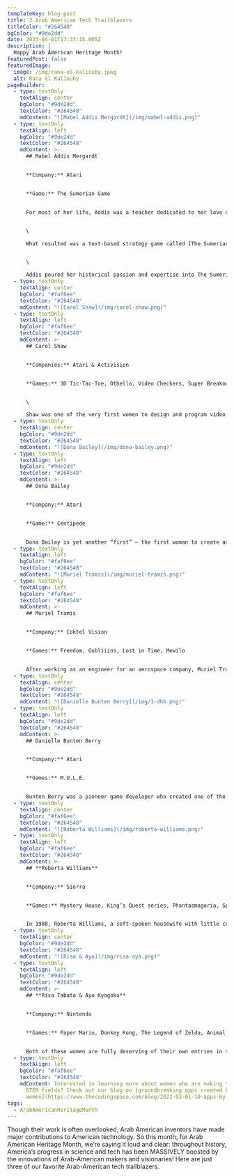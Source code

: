```yaml
---
templateKey: blog-post
title: 3 Arab American Tech Trailblazers
titleColor: "#264548"
bgColor: "#9de2dd"
date: 2023-04-01T17:37:15.005Z
description: |
  Happy Arab American Heritage Month!
featuredPost: false
featuredImage:
  image: /img/rana-el-kaliouby.jpeg
  alt: Rana el Kaliouby
pageBuilder:
  - type: textOnly
    textAlign: center
    bgColor: "#9de2dd"
    textColor: "#264548"
    mdContent: "![Mabel Addis Mergardt](/img/mabel-addis.png)"
  - type: textOnly
    textAlign: left
    bgColor: "#9de2dd"
    textColor: "#264548"
    mdContent: >-
      ## Mabel Addis Mergardt


      **Company:** Atari


      **Game:** The Sumerian Game


      For most of her life, Addis was a teacher dedicated to her love of history: she wrote historical articles and books and cultivated a love of history in the young minds she encountered. Then, in the 1960s, she was elected to work with IBM to create an educational game for her students.


      \

      What resulted was a text-based strategy game called [The Sumerian Game](https://en.wikipedia.org/wiki/The_Sumerian_Game), the first-ever video game created for a computer, making Addis the first person (not the first woman — the first PERSON!) to write a computer video game. It’s important that we mention the date here — The Sumerian Game was released in 1964. 1964! That’s almost a full decade before either Pong or The Oregon Trail came onto the scene — both games that are often, erroneously, cited as the first computer video games.


      \

      Addis poured her historical passion and expertise into The Sumerian Game, setting it in Lagash a Mesopotamian city in the year 3500 BC, and casting the player as the ruler, who must decide how much grain to feed their people, what to do about rat infestations, and how much of their city’s funds to dedicate to land expansion. The first players of Addis’s groundbreaking game? Her students, of course!
  - type: textOnly
    textAlign: center
    bgColor: "#faf6ee"
    textColor: "#264548"
    mdContent: "![Carol Shaw](/img/carol-shaw.png)"
  - type: textOnly
    textAlign: left
    bgColor: "#faf6ee"
    textColor: "#264548"
    mdContent: >-
      ## Carol Shaw


      **Companies:** Atari & Activision


      **Games:** 3D Tic-Tac-Toe, Othello, Video Checkers, Super Breakout, River Raid, and Happy Trails


      \

      Shaw was one of the very first women to design and program video games and is often considered to be the first \*professional\* female video game designer. Working at Atari and Activision over an astounding career that spanned decades, she designed skillful, innovative games that left the industry flabbergasted. She's most well-known for River Raid, which sold over a million copies and established top-down shooters as a lucrative and popular genre of their own. Even today, River Raid is recognized as a masterpiece of its time, an astonishing amount of programming skill crammed into a 4KB game that offered endless hours of entertainment. In 2017, Shaw won the Industry Icon Award for her massive impact on the gaming industry.
  - type: textOnly
    textAlign: center
    bgColor: "#9de2dd"
    textColor: "#264548"
    mdContent: "![Dona Bailey](/img/dona-bailey.png)"
  - type: textOnly
    textAlign: left
    bgColor: "#9de2dd"
    textColor: "#264548"
    mdContent: >-
      ## Dona Bailey


      **Company:** Atari


      **Game:** Centipede


      Dona Bailey is yet another “first” — the first woman to create an arcade game! When she accepted a position at [Atari](https://www.atariwomen.org/stories/dona-bailey/) in 1980, she was the only female game designer at the company. While there, she created the classic arcade hit​ Centipede — one of the most commercially successful arcade games during the arcade golden age. She is especially well-known for insisting on excellent visuals in the game; she meticulously wrote additional code to populate the screen with colorful mushrooms and random spiders that crawl across the screen, enhancing the game’s immersive quality.In 2013, Bailey was awarded the Women in Gaming Lifetime Achievement Award.
  - type: textOnly
    textAlign: left
    bgColor: "#faf6ee"
    textColor: "#264548"
    mdContent: "![Muriel Tramis](/img/muriel-tramis.png)"
  - type: textOnly
    textAlign: left
    bgColor: "#faf6ee"
    textColor: "#264548"
    mdContent: >-
      ## Muriel Tramis


      **Company:** Coktel Vision


      **Games:** Freedom, Gobliiins, Lost in Time, Mewilo


      After working as an engineer for an aerospace company, Muriel Tramis returned to her first love: games. She found a job at a video game start-up and began designing rich puzzle-adventure games that became wildly commercially successful. Unlike other popular video games of the time (think Super Mario Bros), Tramis’s games push back against the idea that video games, as a medium, can only encompass light, silly fare for kids. Her games grapple with powerful historical questions — for example, Freedom is about enslaved people fighting against their masters. Now considered a visionary, Tramis’s work recognized the potential of gaming to incorporate the kinds of themes that were, at the time, reserved for more “serious” mediums like film and literature. If it weren’t for Tramis busting open the genre, we might not have recent gaming sensations like Last of Us!
  - type: textOnly
    textAlign: center
    bgColor: "#9de2dd"
    textColor: "#264548"
    mdContent: "![Danielle Bunten Berry](/img/1-dbb.png)"
  - type: textOnly
    textAlign: left
    bgColor: "#9de2dd"
    textColor: "#264548"
    mdContent: >-
      ## Danielle Bunten Berry


      **Company:** Atari


      **Games:** M.U.L.E.


      Bunten Berry was a pioneer game developer who created one of the first successful multiplayer games on the Atari platform. Decades before blockbuster multiplayer games like League of Legends came to dominate gaming, Bunten Berry designed the groundbreaking multiplayer game [M.U.L.E](https://en.wikipedia.org/wiki/M.U.L.E.). M.U.L.E. sold 30,000 copies across various computer platforms and, over the years, it has emerged as one of the greatest influences on the genre's greatest designers. Ahead of her time in more ways than one, Bunten Berry insisted that the future of gaming was interconnectedness, and her vision has proved incredibly prescient. In 1998, she was awarded the [Lifetime Achievement Award](https://www.gamechoiceawards.com/archive/lifetime) by the Computer Game Developers Association. In 2007, the Academy of Interactive Arts & Sciences chose Berry as the 10th inductee into its [Hall of Fame](https://www.interactive.org/special_awards/).
  - type: textOnly
    textAlign: center
    bgColor: "#faf6ee"
    textColor: "#264548"
    mdContent: "![Roberta Williams](/img/roberta-williams.png)"
  - type: textOnly
    textAlign: left
    bgColor: "#faf6ee"
    textColor: "#264548"
    mdContent: >-
      ## **Roberta Williams**


      **Company:** Sierra


      **Games:** Mystery House, King’s Quest series, Phantasmagoria, Space Quest, and more!


      In 1980, Roberta Williams, a soft-spoken housewife with little coding or design experience created Mystery House, the first-ever computer game with graphics. While she couldn’t have known it then, Williams’ kitchen-table hobby would found the graphic adventure genre and become the origin of graphic design in computing and tech. Before Williams, adventure games were walls of text—innovating in leaps and bounds, she added graphics, music, and even voice actors to her games, completely disrupting the gaming industry. Williams and her husband, a programmer at IBM, formed the company [Sierra](https://www.sierragames.com/) and became the dominating force in computer games. By the time Williams retired in 1996, she was credited with more than 30 top computer games. For their massive influence on the video game industry, she and her husband received the Industry Icon Award in 2014.
  - type: textOnly
    textAlign: center
    bgColor: "#9de2dd"
    textColor: "#264548"
    mdContent: "![Risa & Aya](/img/risa-aya.png)"
  - type: textOnly
    textAlign: left
    bgColor: "#9de2dd"
    textColor: "#264548"
    mdContent: >-
      ## **Risa Tabata & Aya Kyogoku**


      **Company:** Nintendo


      **Games:** Paper Mario, Donkey Kong, The Legend of Zelda, Animal Crossing, Super Smash Bros Ultimate, and more!


      Both of these women are fully deserving of their own entries in this list, but they have been such frequent collaborators that it seemed right to keep the dream team together! Tabata and Kyokguku are video game producers and directors at Nintendo, and their fingerprints are all over many of the games that dominate the contemporary gaming landscape: The Legend of Zelda, Animal Crossing, Super Smash Bros Ultimate…the list goes on! We can’t wait to see all of the games that these two dream up in the decades to come.
  - type: textOnly
    textAlign: left
    bgColor: "#faf6ee"
    textColor: "#264548"
    mdContent: Interested in learning more about women who are making their mark on
      STEM fields? Check out our blog on [groundbreaking apps created by
      women](https://www.thecodingspace.com/blog/2022-03-01-10-apps-by-women/).
tags:
  - ArabAmericanHeritageMonth
---
```

Though their work is often overlooked, Arab American inventors have made major contributions to American technology. So this month, for Arab American Heritage Month, we’re saying it loud and clear: throughout history, America’s progress in science and tech has been MASSIVELY boosted by the innovations of Arab-American makers and visionaries! Here are just three of our favorite Arab-American tech trailblazers.